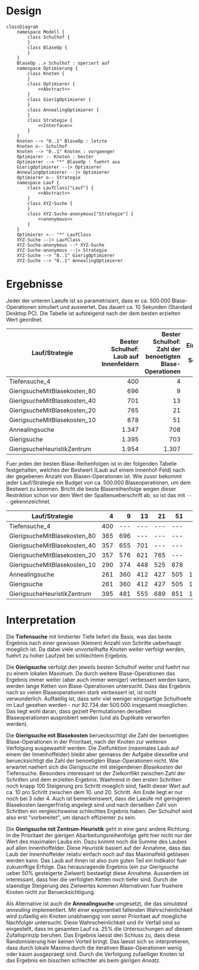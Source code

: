 # Design

``` mermaid
classDiagram
	namespace Modell {
		class Schulhof {
		}
		class BlaseOp {
		}
	}
	BlaseOp ..> Schulhof : operiert auf
	namespace Optimierung {
		class Knoten {
		}
		class Optimierer {
			<<Abstract>>
		}
		class GierigOptimierer {
		}
		class AnnealingOptimierer {
		}
		class Strategie {
			<<Interface>>
		}
	}
	Knoten --> "0..1" BlaseOp : letzte
	Knoten o-- Schulhof
	Knoten --> "0..1" Knoten : vorgaenger
	Optimierer -- Knoten : bester
	Optimierer --> "*" BlaseOp : fuehrt aus
	GierigOptimierer --|> Optimierer
	AnnealingOptimierer --|> Optimierer
	Optimierer o-- Strategie
	namespace Lauf {
		class LaufClass["Lauf"] {
			<<Abstract>>
		}
		class XYZ-Suche {
		}
		class XYZ-Suche-anonymous["Strategie"] {
			<<anonymous>>
		}
	}
	Optimierer <-- "*" LaufClass
	XYZ-Suche --|> LaufClass
	XYZ-Suche-anonymous --* XYZ-Suche
	XYZ-Suche-anonymous --|> Strategie
	XYZ-Suche --> "0..1" GierigOptimierer
	XYZ-Suche --> "0..1" AnnealingOptimierer
```

# Ergebnisse

Jeder der unteren Laeufe ist so parametrisiert, dass er ca. 500.000 Blase-Operationen simuliert und
auswertet. Das dauert ca. 10 Sekunden (Standard Desktop PC). Die Tabelle ist aufsteigend nach der dem besten erzielten Wert geordnet.

| Lauf/Strategie | Bester Schulhof: Laub auf Innenfeldern | Bester Schulhof: Zahl der benoetigten Blase-Operationen | Einzigartige gesehene Schulhoefe |
| --- | ---: | ---: | ---: |
| Tiefensuche_4 | 400 | 4 | 284.240 |
| GierigsucheMitBlasekosten_80 | 696 | 9 | 398.373 |
| GierigsucheMitBlasekosten_40 | 701 | 13 | 288.035 |
| GierigsucheMitBlasekosten_20 | 765 | 21 | 296.051 |
| GierigsucheMitBlasekosten_10 | 878 | 51 | 305.924 |
| Annealingsuche | 1.347 | 708 | 142.927 |
| Gierigsuche | 1.395 | 703 | 92.734 |
| GierigsucheHeuristikZentrum | 1.954 | 1.307 | 205.300 |

Fuer jeden der besten Blase-Reihenfolgen ist in der folgenden Tabelle festgehalten, welches der Bestwert (Laub auf einem Innenhof-Feld) nach der gegebenen Anzahl von Blasen-Operationen ist. Wie zuvor bekommt jeder Lauf/Strategie ein Budget von ca. 500.000 Blaseoperationen, um dem Bestwert zu kommen. Bricht die beste Blasereihenfolge wegen dieser Restriktion schon vor dem Wert der Spaltenueberschrift ab, so ist das mit `---` gekennzeichnet.

| Lauf/Strategie | 4 | 9 | 13 | 21 | 51 | 703 | 1307 |
| --- | ---: | ---: | ---: | ---: | ---: | ---: | ---: |
| Tiefensuche_4 | 400 | --- | --- | --- | --- | --- | --- |
| GierigsucheMitBlasekosten_80 | 365 | 696 | --- | --- | --- | --- | --- |
| GierigsucheMitBlasekosten_40 | 357 | 655 | 701 | --- | --- | --- | --- |
| GierigsucheMitBlasekosten_20 | 357 | 576 | 621 | 765 | --- | --- | --- |
| GierigsucheMitBlasekosten_10 | 290 | 374 | 448 | 525 | 878 | --- | --- |
| Annealingsuche | 261 | 360 | 412 | 427 | 505 | 1.345 | --- |
| Gierigsuche | 261 | 360 | 412 | 427 | 505 | 1.395 | --- |
| GierigsucheHeuristikZentrum | 395 | 481 | 555 | 689 | 851 | 1.771 | 1.954 |

# Interpretation

Die **Tiefensuche** mit limitierter Tiefe liefert die Basis, was das beste Ergebnis nach einer gewissen (kleinen) Anzahl von Schritte ueberhaupt moeglich ist. Da dabei viele unvorteilhafte Knoten weiter verfolgt werden, fuehrt zu hoher Laufzeit bei schlechtem Ergebnis.

Die **Gierigsuche** verfolgt den jeweils besten Schulhof weiter und fuehrt nur zu einem lokalen Maximum. Da durch weitere Blase-Operationen das Ergebnis immer weiter (aber auch immer weniger) verbessert werden kann, werden lange Ketten von Blase-Operationen untersucht. Dass das Ergebnis nach so vielen Blaseoperationen stark verbessert ist, ist nicht verwunderlich. Auffaellig ist, dass sehr viel weniger einzigartige Schulhoefe im Lauf gesehen werden - nur 92.734 der 500.000 insgesamt moeglichen. Das liegt wohl daran, dass gezielt Permutationen derselben Blaseoperationen ausprobiert werden (und als Duplikate verworfen werden).

Die **Gierigsuche mit Blasekosten** beruecksichtigt die Zahl der benoetigten Blase-Operationen in der Prioritaet, nach der Knoten zur weiteren Verfolgung ausgewaehlt werden. Die Zielfunktion (maximales Laub auf einem der Innenhoffelder) bleibt aber gemaess der Aufgabe diesselbe und beruecksichtigt die Zahl der benoetigten Blase-Operationen nicht. Wie erwartet naehert sich die *Gierigsuche* mit steigendenen *Blasekosten* der Tiefensuche. Besonders interessant ist der Zielkonflikt zwischen Zahl der Schritten und dem erzielten Ergebnis. Waehrend in den ersten Schritten noch knapp 100 Steigerung pro Schritt moeglich sind, faellt dieser Wert auf ca. 10 pro Schritt zwischen dem 10. und 20. Schritt. Am Ende liegt er nur noch bei 3 oder 4. Auch ist bemerkenswert, dass die Laeufe mit geringeren Blasekosten laengerfristig angelegt sind und nach derselben Zahl von Schritten ein vergleichsweise schlechtes Ergebnis haben. Der Schulhof wird also erst "vorbereitet", um danach effizienter zu sein.

Die **Gierigsuche mit Zentrum-Heuristik** geht in eine ganz andere Richtung. In die Prioritaet der gierigen Abarbeitungsreihenfolge geht hier nicht nur der Wert des maximalen Laubs ein. Dazu kommt noch die Summe des Laubes auf allen Innenhoffelder. Diese *Heuristik* basiert auf der Annahme, dass das Laub der Innenhoffelder relativ einfach noch auf das Maximalfeld geblasen werden kann. Das Laub auf ihnen ist also zum guten Teil ein Indikator fuer zukuenftige Erfolge. Das herausragende Ergebnis (ein zur Gierigsuche ueber 50% gesteigerte Zielwert) bestaetigt diese Annahme. Ausserdem ist interessant, dass hier die verfolgten Ketten noch tiefer sind. Durch die staendige Steigerung des Zielwertes kommen Alternativen fuer fruehere Knoten nicht zur Beruecksichtigung.

Als Alternative ist auch die **Annealingsuche** umgesetzt, die das *simulated annealing* implementiert. Mit einer exponentiell fallenden Wahrscheinlichkeit wird zufaellig ein Knoten unabhaengig von seiner Prioritaet auf moegliche Nachfolger untersucht. Diese Wahrscheinlichkeit und ihr Verfall sind so eingestellt, dass im gesamten Lauf ca. 25% die Untersuchungen auf diesem Zufallsprinzip beruhen. Das Ergebnis laesst den Schluss zu, dass diese Randomisierung hier keinen Vorteil bringt. Das laesst sich so interpretieren, dass durch lokale Maxima durch die iterativen Blase-Operationen wenig oder kaum ausgepraegt sind. Durch die Verfolgung zufaelliger Knoten ist das Ergebnis ein bisschen schlechter als beim *gierigen Ansatz*.
